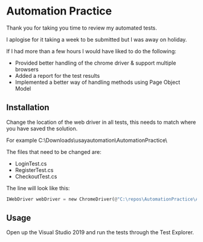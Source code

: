 # Automation Practice
Thank you for taking you time to review my automated tests.

I aplogise for it taking a week to be submitted but I was away on holiday.

If I had more than a few hours I would have liked to do the following:
- Provided better handling of the chrome driver & support multiple browsers
- Added a report for the test results
- Implemented a better way of handling methods using Page Object Model

## Installation

Change the location of the web driver in all tests, this needs to match where you have saved the solution.

For example C:\Downloads\usayautomation\AutomationPractice\

The files that need to be changed are:
- LoginTest.cs
- RegisterTest.cs
- CheckoutTest.cs

The line will look like this:
```python
IWebDriver webDriver = new ChromeDriver(@"C:\repos\AutomationPractice\AutomationPractice\");
```

## Usage

Open up the Visual Studio 2019 and run the tests through the Test Explorer.
